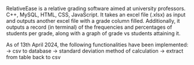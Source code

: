 RelativeEase is a relative grading software aimed at university professors.
C++, MySQL, HTML, CSS, JavaScript.
It takes an excel file (.xlsx) as input and outputs another excel file with a grade column filled. Additionally, it outputs a record (in terminal) of the frequencies and percentages of students per grade,
along with a graph of grade vs students attaining it.

As of 13th April 2024, the following functionalities have been implemented:
-> csv to database
-> standard deviation method of calculation
-> extract from table back to csv
